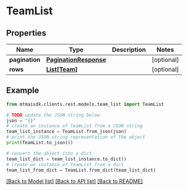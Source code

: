 # TeamList


## Properties

Name | Type | Description | Notes
------------ | ------------- | ------------- | -------------
**pagination** | [**PaginationResponse**](PaginationResponse.md) |  | [optional] 
**rows** | [**List[Team]**](Team.md) |  | [optional] 

## Example

```python
from mtmaisdk.clients.rest.models.team_list import TeamList

# TODO update the JSON string below
json = "{}"
# create an instance of TeamList from a JSON string
team_list_instance = TeamList.from_json(json)
# print the JSON string representation of the object
print(TeamList.to_json())

# convert the object into a dict
team_list_dict = team_list_instance.to_dict()
# create an instance of TeamList from a dict
team_list_from_dict = TeamList.from_dict(team_list_dict)
```
[[Back to Model list]](../README.md#documentation-for-models) [[Back to API list]](../README.md#documentation-for-api-endpoints) [[Back to README]](../README.md)


